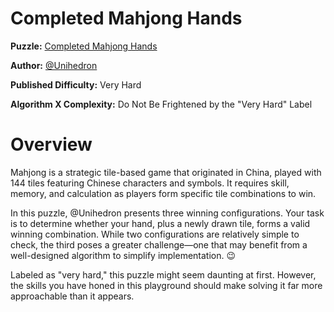 # Completed Mahjong Hands

__Puzzle:__ [Completed Mahjong Hands](https://www.codingame.com/training/expert/completed-mahjong-hands)

__Author:__ [@Unihedron](https://www.codingame.com/profile/1d1729a2d8c008c6cf728ee88f1faa6d4978712)

__Published Difficulty:__ Very Hard

__Algorithm X Complexity:__ Do Not Be Frightened by the "Very Hard" Label

# Overview

Mahjong is a strategic tile-based game that originated in China, played with 144 tiles featuring Chinese characters and symbols. It requires skill, memory, and calculation as players form specific tile combinations to win.

In this puzzle, @Unihedron presents three winning configurations. Your task is to determine whether your hand, plus a newly drawn tile, forms a valid winning combination. While two configurations are relatively simple to check, the third poses a greater challenge—one that may benefit from a well-designed algorithm to simplify implementation. 😉

Labeled as "very hard," this puzzle might seem daunting at first. However, the skills you have honed in this playground should make solving it far more approachable than it appears.
